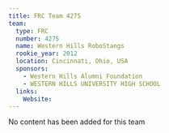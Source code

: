 ```yaml
---
title: FRC Team 4275
team:
  type: FRC
  number: 4275
  name: Western Hills RoboStangs
  rookie_year: 2012
  location: Cincinnati, Ohio, USA
  sponsors:
    - Western Hills Alumni Foundation
    - WESTERN HILLS UNIVERSITY HIGH SCHOOL
  links:
    Website: 
---
```

No content has been added for this team